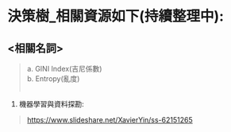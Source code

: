 # 決策樹_相關資源如下(持續整理中):
## <相關名詞>
> a. GINI Index(吉尼係數)  
> b. Entropy(亂度)  
  
1. 機器學習與資料探勘: 
> https://www.slideshare.net/XavierYin/ss-62151265
